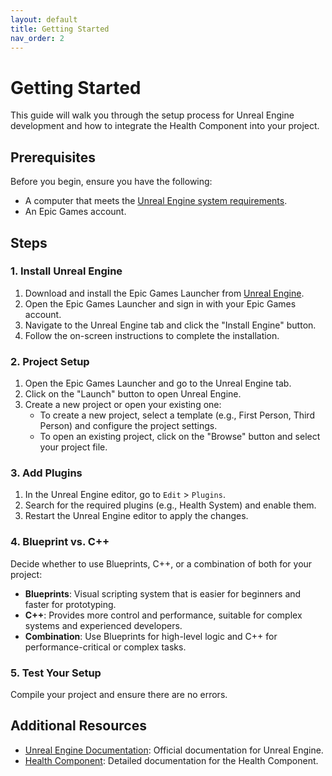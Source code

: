 ```yaml
---
layout: default
title: Getting Started
nav_order: 2
---
```


# Getting Started

This guide will walk you through the setup process for Unreal Engine development and how to integrate the Health Component into your project.

## Prerequisites

Before you begin, ensure you have the following:
- A computer that meets the [Unreal Engine system requirements](https://www.unrealengine.com/en-US/tech-specs).
- An Epic Games account.

## Steps

### 1. Install Unreal Engine

1. Download and install the Epic Games Launcher from [Unreal Engine](https://www.unrealengine.com).
2. Open the Epic Games Launcher and sign in with your Epic Games account.
3. Navigate to the Unreal Engine tab and click the "Install Engine" button.
4. Follow the on-screen instructions to complete the installation.

### 2. Project Setup

1. Open the Epic Games Launcher and go to the Unreal Engine tab.
2. Click on the "Launch" button to open Unreal Engine.
3. Create a new project or open your existing one:
   - To create a new project, select a template (e.g., First Person, Third Person) and configure the project settings.
   - To open an existing project, click on the "Browse" button and select your project file.

### 3. Add Plugins

1. In the Unreal Engine editor, go to `Edit` > `Plugins`.
2. Search for the required plugins (e.g., Health System) and enable them.
3. Restart the Unreal Engine editor to apply the changes.

### 4. Blueprint vs. C++

Decide whether to use Blueprints, C++, or a combination of both for your project:
- **Blueprints**: Visual scripting system that is easier for beginners and faster for prototyping.
- **C++**: Provides more control and performance, suitable for complex systems and experienced developers.
- **Combination**: Use Blueprints for high-level logic and C++ for performance-critical or complex tasks.

### 5. Test Your Setup

Compile your project and ensure there are no errors.


## Additional Resources

- [Unreal Engine Documentation](https://docs.unrealengine.com): Official documentation for Unreal Engine.
- [Health Component](health-component): Detailed documentation for the Health Component.

<!-- Add images here to illustrate the setup process. For example:
![Install Unreal Engine](path/to/install-unreal-engine.png)
*Image showing the installation process of Unreal Engine.*

![Project Setup](path/to/project-setup.png)
*Image showing the project setup screen in Unreal Engine.*

![Add Plugins](path/to/add-plugins.png)
*Image showing the Plugins window in Unreal Engine.*
-->

